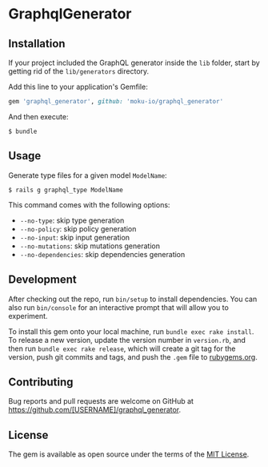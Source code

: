 # GraphqlGenerator

## Installation

If your project included the GraphQL generator inside the `lib` folder, start by getting rid of the `lib/generators` directory.

Add this line to your application's Gemfile:

```ruby
gem 'graphql_generator', github: 'moku-io/graphql_generator'
```

And then execute:

    $ bundle

## Usage

Generate type files for a given model `ModelName`:

    $ rails g graphql_type ModelName 
    
This command comes with the following options:
- `--no-type`: skip type generation
- `--no-policy`: skip policy generation
- `--no-input`: skip input generation
- `--no-mutations`: skip mutations generation
- `--no-dependencies`: skip dependencies generation

## Development

After checking out the repo, run `bin/setup` to install dependencies. You can also run `bin/console` for an interactive prompt that will allow you to experiment.

To install this gem onto your local machine, run `bundle exec rake install`. To release a new version, update the version number in `version.rb`, and then run `bundle exec rake release`, which will create a git tag for the version, push git commits and tags, and push the `.gem` file to [rubygems.org](https://rubygems.org).

## Contributing

Bug reports and pull requests are welcome on GitHub at https://github.com/[USERNAME]/graphql_generator.


## License

The gem is available as open source under the terms of the [MIT License](http://opensource.org/licenses/MIT).

